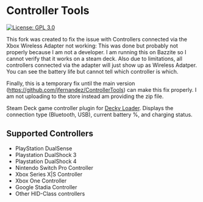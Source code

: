 # Controller Tools

[![License: GPL 3.0](https://img.shields.io/github/license/jfernandez/ControllerTools)](./LICENSE.md)

This fork was created to fix the issue with Controllers connected via the Xbox Wireless Adapter not working:
This was done but probably not properly because I am not a developer. I am running this on Bazzite so I cannot verify that it works on a steam deck. Also due to limitations, all controllers connected via the adapter will just show up as Wireless Adatper. You can see the battery life but cannot tell which controller is which. 

Finally, this is a temporary fix until the main version (https://github.com/jfernandez/ControllerTools) can make this fix properly. I am not uploading to the store instead am providing the zip file.


Steam Deck game controller plugin for [Decky Loader](https://github.com/SteamDeckHomebrew/decky-loader). Displays the connection type (Bluetooth, USB), current battery %, and charging status. 

## Supported Controllers
* PlayStation DualSense
* Playstation DualShock 3
* Playstation DualShock 4
* Nintendo Switch Pro Controller
* Xbox Series X|S Controller
* Xbox One Controller
* Google Stadia Controller
* Other HID-Class controllers

